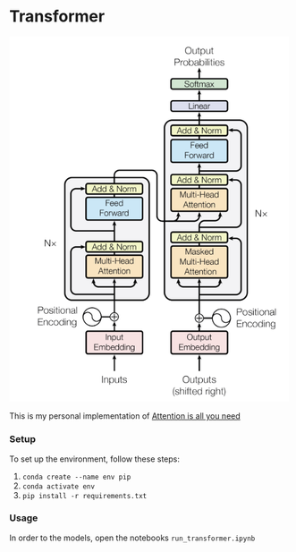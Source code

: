 # **Transformer**
<img src="img/transformer_architecture.png" width="500"/>

This is my personal implementation of [Attention is all you need](https://arxiv.org/abs/1706.03762)


### **Setup**
To set up the environment, follow these steps:<br>
1) ```conda create --name env pip```<br>
2) ```conda activate env```<br>
3) ```pip install -r requirements.txt```<br>

### **Usage**
In order to the models, open the notebooks ```run_transformer.ipynb```